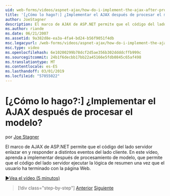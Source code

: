 ```yaml
---
uid: web-forms/videos/aspnet-ajax/how-do-i-implement-the-ajax-after-processing-pattern
title: '[¿Cómo lo hago?:] ¿Implementar el AJAX después de procesar el modelo? | Microsoft Docs'
author: JoeStagner
description: El marco de AJAX de ASP.NET permite que el código del lado servidor enlazar en y responder a distintos eventos del lado cliente. En este vídeo, aprenda a implementar el Aft...
ms.author: riande
ms.date: 06/21/2007
ms.assetid: 9a382d8e-ea3a-4fa4-bd24-b56f9051f4db
msc.legacyurl: /web-forms/videos/aspnet-ajax/how-do-i-implement-the-ajax-after-processing-pattern
msc.type: video
ms.openlocfilehash: 6e10200299b78dcf2d5ae356b302ddddcffb999c
ms.sourcegitcommit: 24b1f6decbb17bb22a45166e5fdb0845c65af498
ms.translationtype: MT
ms.contentlocale: es-ES
ms.lasthandoff: 03/01/2019
ms.locfileid: "57055022"
---
```

<a name="how-do-i-implement-the-ajax-after-processing-pattern"></a>[¿Cómo lo hago?:] ¿Implementar el AJAX después de procesar el modelo?
====================
por [Joe Stagner](https://github.com/JoeStagner)

El marco de AJAX de ASP.NET permite que el código del lado servidor enlazar en y responder a distintos eventos del lado cliente. En este vídeo, aprenda a implementar después de procesamiento de modelo, que permite que el código del lado servidor ejecutar la lógica de resumen una vez que el usuario ha terminado con la página Web.

[&#9654;Vea el vídeo (5 minutos)](https://channel9.msdn.com/Blogs/ASP-NET-Site-Videos/how-do-i-implement-the-ajax-after-processing-pattern)

> [!div class="step-by-step"]
> [Anterior](how-do-i-use-the-aspnet-ajax-history-control.md)
> [Siguiente](how-do-i-update-multiple-regions-of-a-page-with-aspnet-ajax.md)
